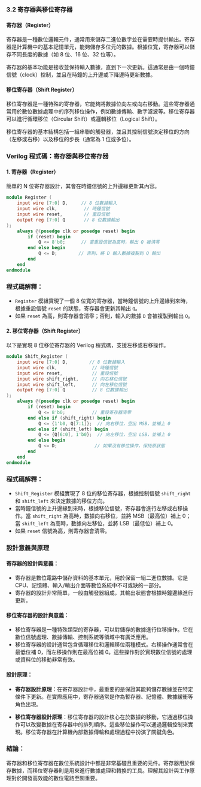 ### 3.2 寄存器與移位寄存器

#### 寄存器（Register）

寄存器是一種數位邏輯元件，通常用來儲存二進位數字並在需要時提供輸出。寄存器是計算機中的基本記憶單元，能夠儲存多位元的數據。根據位寬，寄存器可以儲存不同長度的數據（如 8 位、16 位、32 位等）。

寄存器的基本功能是接收並保持輸入數據，直到下一次更新。這通常是由一個時鐘信號（clock）控制，並且在時鐘的上升邊或下降邊時更新數據。

#### 移位寄存器（Shift Register）

移位寄存器是一種特殊的寄存器，它能夠將數據位向左或向右移動。這些寄存器通常用於數位數據處理中的序列移位操作，例如數據傳輸、數字濾波等。移位寄存器可以進行循環移位（Circular Shift）或邏輯移位（Logical Shift）。

移位寄存器的基本結構包括一組串聯的觸發器，並且其控制信號決定移位的方向（左移或右移）以及移位的步長（通常為 1 位或多位）。

### Verilog 程式碼：寄存器與移位寄存器

#### 1. 寄存器（Register）

簡單的 N 位寄存器設計，其會在時鐘信號的上升邊緣更新其內容。

```verilog
module Register (
    input wire [7:0] D,     // 8 位數據輸入
    input wire clk,          // 時鐘信號
    input wire reset,        // 重設信號
    output reg [7:0] Q       // 8 位數據輸出
);
    always @(posedge clk or posedge reset) begin
        if (reset) begin
            Q <= 8'b0;      // 當重設信號為高時，輸出 Q 被清零
        end else begin
            Q <= D;        // 否則，將 D 輸入數據複製到 Q 輸出
        end
    end
endmodule
```

### 程式碼解釋：
- `Register` 模組實現了一個 8 位寬的寄存器，當時鐘信號的上升邊緣到來時，根據重設信號 `reset` 的狀態，寄存器會更新其輸出 `Q`。
- 如果 `reset` 為高，則寄存器會清零；否則，輸入的數據 `D` 會被複製到輸出 `Q`。

#### 2. 移位寄存器（Shift Register）

以下是實現 8 位移位寄存器的 Verilog 程式碼，支援左移或右移操作。

```verilog
module Shift_Register (
    input wire [7:0] D,        // 8 位數據輸入
    input wire clk,             // 時鐘信號
    input wire reset,           // 重設信號
    input wire shift_right,     // 向右移位信號
    input wire shift_left,      // 向左移位信號
    output reg [7:0] Q          // 8 位數據輸出
);
    always @(posedge clk or posedge reset) begin
        if (reset) begin
            Q <= 8'b0;          // 重設寄存器清零
        end else if (shift_right) begin
            Q <= {1'b0, Q[7:1]};  // 向右移位，空出 MSB，並補上 0
        end else if (shift_left) begin
            Q <= {Q[6:0], 1'b0};  // 向左移位，空出 LSB，並補上 0
        end else begin
            Q <= D;              // 如果沒有移位操作，保持原狀態
        end
    end
endmodule
```

### 程式碼解釋：
- `Shift_Register` 模組實現了 8 位的移位寄存器，根據控制信號 `shift_right` 和 `shift_left` 來決定數據的移位方向。
- 當時鐘信號的上升邊緣到來時，根據移位信號，寄存器會進行左移或右移操作。當 `shift_right` 為高時，數據向右移位，並將 MSB（最高位）補上 0；當 `shift_left` 為高時，數據向左移位，並將 LSB（最低位）補上 0。
- 如果 `reset` 信號為高，則寄存器會清零。

### 設計意義與原理

#### 寄存器的設計與意義：
- 寄存器是數位電路中儲存資料的基本單元，用於保留一組二進位數據。它是 CPU、記憶體、輸入/輸出介面等數位系統中不可或缺的一部分。
- 寄存器的設計非常簡單，一般由觸發器組成，其輸出狀態會根據時鐘邊緣進行更新。

#### 移位寄存器的設計與意義：
- 移位寄存器是一種特殊類型的寄存器，可以對儲存的數據進行位移操作。它在數位信號處理、數據傳輸、控制系統等領域中有廣泛應用。
- 移位寄存器的設計通常包含循環移位和邏輯移位兩種模式。右移操作通常會在最低位補 0，而左移操作則在最高位補 0。這些操作對於實現數位信號的處理或資料位的移動非常有效。

#### 設計原理：
- **寄存器設計原理**：在寄存器設計中，最重要的是保證其能夠儲存數據並在特定條件下更新。在實際應用中，寄存器通常是作為暫存器、記憶體、數據緩衝等角色出現。
  
- **移位寄存器設計原理**：移位寄存器的設計核心在於數據的移動，它通過移位操作可以改變數據在寄存器中的排列順序。這些移位操作可以通過邏輯控制來實現。移位寄存器在計算機內部數據傳輸和處理過程中扮演了關鍵角色。

### 結論：
寄存器和移位寄存器在數位系統設計中都是非常基礎且重要的元件。寄存器用於保存數據，而移位寄存器則是用來進行數據處理和轉換的工具。理解其設計與工作原理對於開發高效能的數位電路至關重要。